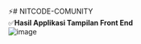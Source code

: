 ⚡# NITCODE-COMUNITY <br>
✅**Hasil Applikasi Tampilan Front End** <br>
![image](https://github.com/user-attachments/assets/8dbe6f65-4b09-4ce6-81b8-3b23fc8d9d8d)
